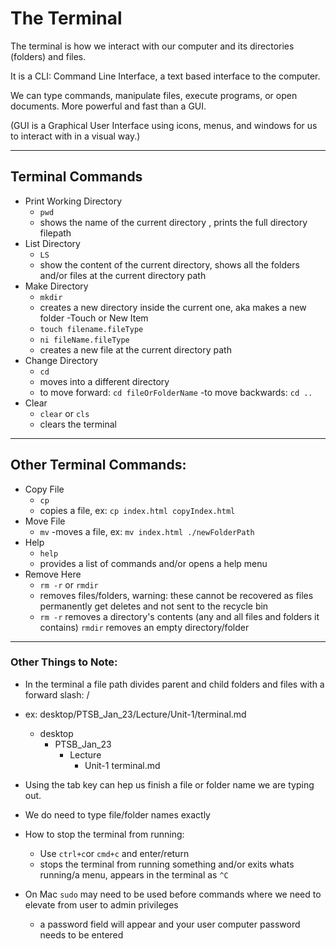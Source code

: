 # The Terminal

The terminal is how we interact with our computer and its directories (folders) and files.

It is a CLI:  Command Line Interface, a text based interface to the computer.

We can type commands, manipulate files, execute programs, or open documents. More powerful and fast than a GUI.

(GUI is a Graphical User Interface using icons, menus, and windows for us to interact with in a visual way.)

<hr />

## Terminal Commands

- Print Working Directory
    - `pwd`
    - shows the name of the current directory , prints the full directory filepath
- List Directory
    - `LS`
    - show the content of the current directory, shows all the folders and/or files at the current directory path
- Make Directory
    - `mkdir`
    - creates a new directory inside the current one, aka makes a new folder
-Touch or New Item
    - `touch filename.fileType`
    - `ni fileName.fileType`
    - creates a new file at the current directory path
- Change Directory
    - `cd`
    - moves into a different directory
    - to move forward: `cd fileOrFolderName`
    -to move backwards: `cd ..`
- Clear
    - `clear` or `cls` 
    - clears the terminal

<hr>

## Other Terminal Commands:

- Copy File
    - `cp`
    - copies a file, ex: `cp index.html copyIndex.html`
- Move File
    - `mv`
    -moves a file, ex: `mv index.html ./newFolderPath`
- Help
    - `help`
    - provides a list of commands and/or opens a help menu
- Remove Here
    - `rm -r` or `rmdir`
    - removes files/folders, warning: these cannot be recovered as files permanently get deletes and not sent to the recycle bin
    - `rm -r` removes a directory's contents (any and all files and folders it contains) `rmdir` removes an empty directory/folder

<hr>

### Other Things to Note:

- In the terminal a file path divides parent and child folders and files with a forward slash: /

- ex: desktop/PTSB_Jan_23/Lecture/Unit-1/terminal.md

    - desktop
        - PTSB_Jan_23
            - Lecture
                - Unit-1
                    terminal.md

- Using the tab key can hep us finish a file or folder name we are typing out.

- We do need to type file/folder names exactly

- How to stop the terminal from running:
    - Use `ctrl+c`or `cmd+c` and enter/return
    - stops the terminal from running something and/or exits whats running/a menu, appears in the terminal as `^C`

- On Mac `sudo` may need to be used before commands where we need to elevate from user to admin privileges
    - a password field will appear and your user computer password needs to be entered

    